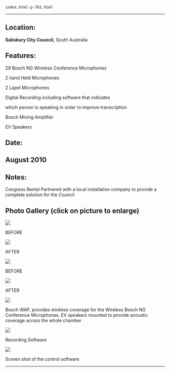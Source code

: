 
    index.html-p-781.html
----------------------------------------------------------

## Location:

**Salisbury City Council,**    South Australia

## Features:

29 Bosch NG Wireless Conference Microphones

2 hand Held Microphones

2 Lapel Microphones

Digital Recording including software that indicates

which person is speaking in order to improve transcription

Bosch Mixing Amplifier

EV Speakers

## Date:

## August 2010

## Notes:

Congress Rental Partnered with a local installation company to provide a complete solution for the Council

## Photo Gallery (click on picture to enlarge)

[ ![ ](wp-content/uploads/2011/09/salisbury10_before1_s.jpg)](wp-content/uploads/2011/09/salisbury10_before1_l.jpg)

BEFORE

[ ![ ](wp-content/uploads/2011/09/salisbury10_after1_s.jpg)](wp-content/uploads/2011/09/salisbury10_after1_l.jpg)

AFTER

[ ![ ](wp-content/uploads/2011/09/salisbury10_before2_s.jpg)](wp-content/uploads/2011/09/salisbury10_before2_l.jpg)

BEFORE

[ ![ ](wp-content/uploads/2011/09/salisbury10_after2_s.jpg)](wp-content/uploads/2011/09/salisbury10_after2_l.jpg)

AFTER

[ ![ ](wp-content/uploads/2011/09/salisbury10_speaker_s.jpg)](wp-content/uploads/2011/09/salisbury10_speaker_l.jpg)

Bosch WAP, provides wireless coverage for the Wireless Bosch NG Conference Microphones. EV speakers mounted to provide acoustic coverage across the whole chamber

[ ![ ](wp-content/uploads/2011/09/salisbury10_recording_s.jpg)](wp-content/uploads/2011/09/salisbury10_recording_l.jpg)

Recording Software

[ ![ ](wp-content/uploads/2011/09/salisbury10_control_s.jpg)](wp-content/uploads/2011/09/salisbury10_control_l.jpg)

Screen shot of the control software




----------------------------------------------------------
